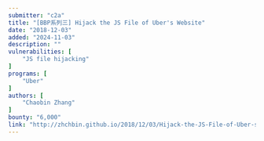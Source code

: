 ```yaml
---
submitter: "c2a"
title: "[BBP系列三] Hijack the JS File of Uber's Website"
date: "2018-12-03"
added: "2024-11-03"
description: ""
vulnerabilities: [
    "JS file hijacking"
]
programs: [
    "Uber"
]
authors: [
    "Chaobin Zhang"
]
bounty: "6,000"
link: "http://zhchbin.github.io/2018/12/03/Hijack-the-JS-File-of-Uber-s-Website/"
---
```




